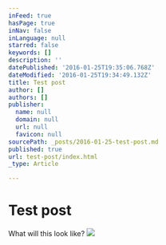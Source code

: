 ```yaml
---
inFeed: true
hasPage: true
inNav: false
inLanguage: null
starred: false
keywords: []
description: ''
datePublished: '2016-01-25T19:35:06.768Z'
dateModified: '2016-01-25T19:34:49.132Z'
title: Test post
author: []
authors: []
publisher:
  name: null
  domain: null
  url: null
  favicon: null
sourcePath: _posts/2016-01-25-test-post.md
published: true
url: test-post/index.html
_type: Article

---
```

# Test post

What will this look like?
![](https://the-grid-user-content.s3-us-west-2.amazonaws.com/110c2d5f-672d-4f46-bd5c-dff290ec8cbe.jpg)